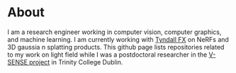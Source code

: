 # About

I am a research engineer working in computer vision, computer graphics, and machine learning. I am currently working with <a href="https://tyndallfx.com/index.php/about-us/">Tyndall FX</a> on NeRFs and 3D gaussia
n splatting products.
This github page lists repositories related to my work on light field while I was a postdoctoral researcher in the <a href="https://v-sense.scss.tcd.ie/">V-SENSE project</a> in Trinity College Dublin.
